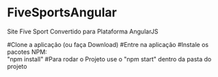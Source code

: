 # FiveSportsAngular
Site Five Sport Convertido para Plataforma AngularJS<br>

#Clone a aplicação (ou faça Download)
#Entre na aplicação 
#Instale os pacotes NPM:<br>
"npm install"
#Para rodar o Projeto use o "npm start" dentro da pasta do projeto

